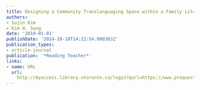```yaml
---
title: Designing a Community Translanguaging Space within a Family Literacy Project
authors:
- Sujin Kim
- Kim H. Song
date: '2019-01-01'
publishDate: '2024-10-10T14:22:54.000383Z'
publication_types:
- article-journal
publication: '*Reading Teacher*'
links:
- name: URL
  url: 
    http://myaccess.library.utoronto.ca/login?qurl=https://www.proquest.com/docview/2461148214?accountid=14771&bdid=38382&_bd=xYRDLCzQ8oFSaywO4iXladFPpfA%3D
---
```

